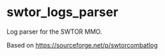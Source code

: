 # swtor_logs_parser
Log parser for the SWTOR MMO.

Based on https://sourceforge.net/p/swtorcombatlog
